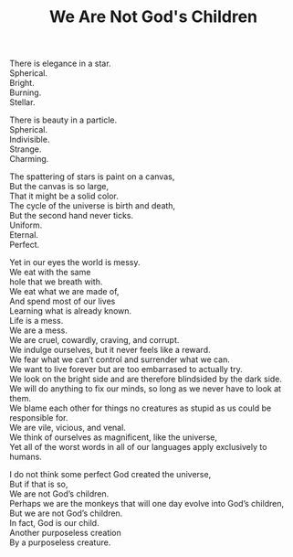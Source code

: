 ﻿---
title: We Are Not God's Children
publish_date: 2018-06-09
draft: false
---

There is elegance in a star.  
Spherical.  
Bright.  
Burning.  
Stellar.  

There is beauty in a particle.  
Spherical.  
Indivisible.  
Strange.  
Charming.  

The spattering of stars is paint on a canvas,  
But the canvas is so large,  
That it might be a solid color.  
The cycle of the universe is birth and death,  
But the second hand never ticks.  
Uniform.  
Eternal.  
Perfect.  

Yet in our eyes the world is messy.  
We eat with the same  
hole that we breath with.  
We eat what we are made of,  
And spend most of our lives  
Learning what is already known.  
Life is a mess.  
We are a mess.  
We are cruel, cowardly, craving, and corrupt.  
We indulge ourselves, but it never feels like a reward.  
We fear what we can’t control and surrender what we can.  
We want to live forever but are too embarrased to actually try.  
We look on the bright side and are therefore blindsided by the dark side.  
We will do anything to fix our minds, so long as we never have to look at them.  
We blame each other for things no creatures as stupid as us could be responsible for.  
We are vile, vicious, and venal.  
We think of ourselves as magnificent, like the universe,  
Yet all of the worst words in all of our languages apply exclusively to humans.  

I do not think some perfect God created the universe,  
But if that is so,  
We are not God’s children.  
Perhaps we are the monkeys that will one day evolve into God’s children,  
But we are not God’s children.  
In fact, God is our child.  
Another purposeless creation  
By a purposeless creature.  
